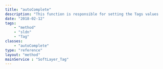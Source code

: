 ```yaml
---
title: "autoComplete"
description: "This function is responsible for setting the Tags values. The internal flag is set to 0 if the user is a customer, and 1 otherwise. AccountId is set to the account bound to the user, and the tags name is set to the clean version of the tag inputted by the user. "
date: "2018-02-12"
tags:
    - "method"
    - "sldn"
    - "Tag"
classes:
    - "autoComplete"
type: "reference"
layout: "method"
mainService : "SoftLayer_Tag"
---
```


